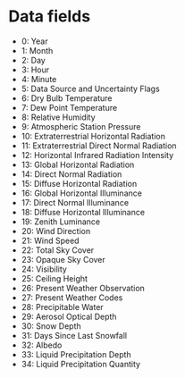 # Data fields

- 0: Year
- 1: Month
- 2: Day
- 3: Hour
- 4: Minute
- 5: Data Source and Uncertainty Flags
- 6: Dry Bulb Temperature
- 7: Dew Point Temperature
- 8: Relative Humidity
- 9: Atmospheric Station Pressure
- 10: Extraterrestrial Horizontal Radiation
- 11: Extraterrestrial Direct Normal Radiation
- 12: Horizontal Infrared Radiation Intensity
- 13: Global Horizontal Radiation
- 14: Direct Normal Radiation
- 15: Diffuse Horizontal Radiation
- 16: Global Horizontal Illuminance
- 17: Direct Normal Illuminance
- 18: Diffuse Horizontal Illuminance
- 19: Zenith Luminance
- 20: Wind Direction
- 21: Wind Speed
- 22: Total Sky Cover
- 23: Opaque Sky Cover
- 24: Visibility
- 25: Ceiling Height
- 26: Present Weather Observation
- 27: Present Weather Codes
- 28: Precipitable Water
- 29: Aerosol Optical Depth
- 30: Snow Depth
- 31: Days Since Last Snowfall
- 32: Albedo
- 33: Liquid Precipitation Depth
- 34: Liquid Precipitation Quantity
